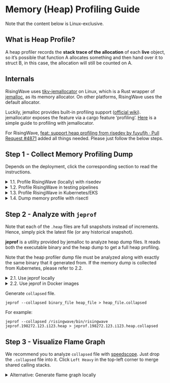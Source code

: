 # Memory (Heap) Profiling Guide

Note that the content below is Linux-exclusive.

## What is Heap Profile?

A heap profiler records the **stack trace of the allocation** of each **live** object, so it’s possible that function A allocates something and then hand over it to struct B, in this case, the allocation will still be counted on A.

## Internals

RisingWave uses [tikv-jemallocator](https://crates.io/crates/tikv-jemallocator) on Linux, which is a Rust wrapper of [jemalloc](https://github.com/jemalloc/jemalloc), as its memory allocator. On other platforms, RisingWave uses the default allocator.

Luckily, jemalloc provides built-in profiling support ([official wiki](https://github.com/jemalloc/jemalloc/wiki/Use-Case%3A-Heap-Profiling)). jemallocator exposes the feature via a cargo feature ‘profiling’. [Here](https://gist.github.com/ordian/928dc2bd45022cddd547528f64db9174) is a simple guide to profiling with jemallocator.

For RisingWave, [feat: support heap profiling from risedev by fuyufjh · Pull Request #4871](https://github.com/risingwavelabs/risingwave/pull/4871) added all things needed. Please just follow the below steps.

## Step 1 - Collect Memory Profiling Dump

Depends on the deployment, click the corresponding section to read the instructions.

<details>
<summary>1.1. Profile RisingWave (locally) with risedev</summary>

Run a local cluster in EC2 instance with an additional environment variable `RISEDEV_ENABLE_HEAP_PROFILE`.

```shell
RISEDEV_ENABLE_HEAP_PROFILE=1 ./risedev d full
```

Here we use `full` instead of `compose-3node-deploy` because `compose-3node-deploy` uses Docker container to run RisingWave processes, which makes it more difficult to do profiling and analyzing.

Under the hood, `risedev` set environment variable `MALLOC_CONF` for RisingWave process. [Here](https://github.com/risingwavelabs/risingwave/blob/8f1e6d8101344385c529d5ae2277b28160615e2c/src/risedevtool/src/task/compute_node_service.rs#L107) is the implementation.

By default, the profiler will output a profile result on every 4GB memory allocation. Running a query and waiting for a while, lots of `.heap` files will be generated in the current folder:

```
...
compactor.266308.15.i15.heap
compactor.266308.16.i16.heap
compactor.266308.17.i17.heap
compactor.266308.18.i18.heap
...
compute-node.266187.116.i116.heap
compute-node.266187.117.i117.heap
compute-node.266187.118.i118.heap
compute-node.266187.119.i119.heap
...
```

</details>


<details>
<summary>1.2. Profile RisingWave in testing pipelines</summary>

Currently, some testing pipelines such as longevity tests have enabled memory profiling by default, but some are not, such as performance benchmarks.

To enable heap profiling of compute nodes in benchmark pipelines, set environment variable when starting a job:

```
ENABLE_MEMORY_PROFILING=true
```

Under the hood, the pipeline script passes the value to kube-bench's parameter `benchmark.risingwave.compute.memory_profiling.enable` ([code here](https://github.com/risingwavelabs/risingwave-test/blob/cff0b432b15abd99ac4b13cf1db375d7d8907371/benchmarks/set_bench_configs.sh#L46), and then kube-bench sets the environment to RisingWave Pods ([code here](https://github.com/risingwavelabs/kube-bench/blob/5392fc8fba02fad044d6ce1eb35eb84cb22a029c/manifests/risingwave/risingwave.template.yaml#L124)).

Note that this is only for compute nodes. If you need to run profiling on other nodes, or need to tune the parameters of profiling, you may modify the parameters in risingwave-test's [env.override.toml](https://github.com/risingwavelabs/risingwave-test/blob/d3edb85a9cbc61b3848bc7f7920603a5b89d1e9b/benchmarks/ch-benchmark/env.override.toml) manually and run the job with that branch. ([Example](https://github.com/risingwavelabs/risingwave-test/commit/cff0b432b15abd99ac4b13cf1db375d7d8907371))

</details>

<details>
<summary>1.3. Profile RisingWave in Kubernetes/EKS</summary>

If you run into an OOM issue in Kukernetes, now you will need to enable memory profiling first and reproduce the problem.

To enable memory profiling, set the environment variables `MALLOC_CONF` to Pods.

```bash
# Example: `statefulsets` for CN and Meta
kubectl edit statefulsets/benchmark-risingwave-compute-c
# Example: `deployments` for other nodes
kubectl edit deployments/benchmark-risingwave-connector-c
```

Add the `MALLOC_CONF` env var. Note the `prof_prefix` is used to specify the path and file names of dump. By default, `/risingwave/cache/` is mounted to HostPath and will persist after Pod restarts, so we use it as dump path here.

```yaml
env:
- name: MALLOC_CONF
  value: prof:true,lg_prof_interval:38,lg_prof_sample:19,prof_prefix:/risingwave/cache/cn
```

The suggested values of `lg_prof_interval` are different for different nodes. See `risedev` code: [compactor_service](https://github.com/risingwavelabs/risingwave/blob/8f1e6d8101344385c529d5ae2277b28160615e2c/src/risedevtool/src/task/compactor_service.rs#L99), [compute_node_service.rs](https://github.com/risingwavelabs/risingwave/blob/8f1e6d8101344385c529d5ae2277b28160615e2c/src/risedevtool/src/task/compute_node_service.rs#L107), [meta_node_service.rs](https://github.com/risingwavelabs/risingwave/blob/8f1e6d8101344385c529d5ae2277b28160615e2c/src/risedevtool/src/task/meta_node_service.rs#L190).


Afterwards, the memory dump should be outputted to the specified folder. Use `kubectl cp` to download it to local.


</details>

<details>
<summary>1.4. Dump memory profile with risectl</summary>

You can manually dump a heap profiling with risectl for a compute node with Jemalloc profiling enabled (`MALLOC_CONF=prof:true`).

```shell
./risedev ctl profile heap --dir [dumped_file_dir]
```

The dumped files will be saved in the directory you specified.

Note: To profile compute nodes remotely, please make sure all remote nodes have a public IP address accessible from your local machine (where you are running `risedev`).

</details>



## Step 2 - Analyze with `jeprof`

Note that each of the `.heap` files are full snapshots instead of increments. Hence, simply pick the latest file (or any historical snapshot).

**jeprof** is a utility provided by jemalloc to analyze heap dump files. It reads both the executable binary and the heap dump to get a full heap profiling.

Note that the heap profiler dump file must be analyzed along with exactly the same binary that it generated from. If the memory dump is collected from Kubernetes, please refer to 2.2.

<details>
<summary>2.1. Use jeprof locally</summary>

`jeprof` is already compiled in jemallocator and should be compiled by cargo, use it as follows:

```shell
# find jeprof binary
find . -name 'jeprof'

# set execution permission
chmod +x ./target/release/build/tikv-jemalloc-sys-22f0d47d5c562226/out/build/bin/jeprof
```

**Faster `jeprof` (recommend)**

In some platforms `jeprof` runs very slow. The bottleneck is `addr2line`, if you want to speed up from 30 minutes to 3s, please use :

```shell
git clone https://github.com/gimli-rs/addr2line
cd addr2line
cargo b --examples -r
cp ./target/release/examples/addr2line <your-path>
```


</details>


<details>
<summary>2.2. Use jeprof in Docker images</summary>

`jeprof` is included in RisingWave image `v1.0.0` or later. For earlier versions, please copy an `jeprof` manually into the container.

Find a Linux machine and use `docker` command to start an environment with the specific RisingWave version. Here, `-v $(pwd):/dumps` mounts current directory to `/dumps` folder inside the container, so that you don't need to copy the files in and out.

```bash
docker run -it --rm --entrypoint /bin/bash -v $(pwd):/dumps  ghcr.io/risingwavelabs/risingwave:v1.0.0
```

</details>

Generate `collapsed` file.

```shell
jeprof --collapsed binary_file heap_file > heap_file.collapsed
```

For example:

```shell
jeprof --collapsed /risingwave/bin/risingwave jeprof.198272.123.i123.heap > jeprof.198272.123.i123.heap.collapsed
```

## Step 3 - Visualize Flame Graph

We recommend you to analyze `collapsed` file with [speedscope](https://www.speedscope.app/). Just drop the `.collapsed` file into it. Click `Left Heavy` in the top-left corner to merge shared calling stacks.

<details>
<summary>Alternative: Generate flame graph locally</summary>

Download and unarchive [FlameGraph](https://github.com/brendangregg/FlameGraph) utility.

Run

```shell
./flamegraph.pl --color=mem --countname=bytes heap_file.collapsed > flamegraph.svg
```

Example:

```shell
./flamegraph.pl --color=mem --countname=bytes jeprof.198272.4741.i4741.collapsed > flamegraph.svg
```

By the way, the step 2 and 3 can be written in one line with pipe:

```shell
jeprof --collapsed target/release/risingwave compute-node.10404.2466.i2466.heap | ~/FlameGraph/flamegraph.pl --color=mem --countname=bytes > flamegraph.svg
```

</details>



